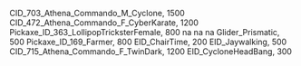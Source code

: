 CID_703_Athena_Commando_M_Cyclone, 1500
CID_472_Athena_Commando_F_CyberKarate, 1200
Pickaxe_ID_363_LollipopTricksterFemale, 800
na
na
na
Glider_Prismatic, 500
Pickaxe_ID_169_Farmer, 800
EID_ChairTime, 200
EID_Jaywalking, 500
CID_715_Athena_Commando_F_TwinDark, 1200
EID_CycloneHeadBang, 300
